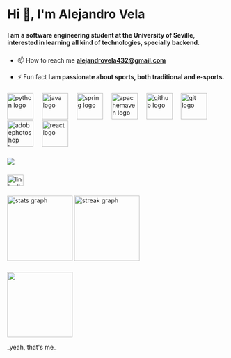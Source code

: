 <h1 align="left">Hi 👋, I'm Alejandro Vela</h1>

###

<h4 align="left">I am a software engineering student at the University of Seville, interested in learning all kind of technologies, specially backend.</h4>

###

- 📫 How to reach me **alejandrovela432@gmail.com**

- ⚡ Fun fact **I am passionate about sports, both traditional and e-sports.**

###

<div align="left">
  <img src="https://skillicons.dev/icons?i=py" height="60" alt="python logo"  />
  <img width="12" />
  <img src="https://skillicons.dev/icons?i=java" height="60" alt="java logo"  />
  <img width="12" />
  <img src="https://skillicons.dev/icons?i=spring" height="60" alt="spring logo"  />
  <img width="12" />
  <img src="https://skillicons.dev/icons?i=maven" height="60" alt="apachemaven logo"  />
  <img width="12" />
  <img src="https://skillicons.dev/icons?i=github" height="60" alt="github logo"  />
  <img width="12" />
  <img src="https://skillicons.dev/icons?i=git" height="60" alt="git logo"  />
  <img width="12" />
  <img src="https://skillicons.dev/icons?i=ps" height="60" alt="adobephotoshop logo"  />
  <img width="12" />
  <img src="https://skillicons.dev/icons?i=react" height="60" alt="react logo"  />
</div>

###

<div align="left">
  <img src="https://visitor-badge.laobi.icu/badge?page_id=alevelmol.alevelmol&right_color=purple"  />
</div>

###

<div align="left">
  <a href="https://www.linkedin.com/in/alejandro-vela-1901252a5/" target="_blank">
    <img src="https://raw.githubusercontent.com/maurodesouza/profile-readme-generator/master/src/assets/icons/social/linkedin/default.svg" width="37" height="25" alt="linkedin logo"  />
  </a>
</div>

###

<div align="left">
  <img src="https://github-readme-stats.vercel.app/api?username=alevelmol&hide_title=false&hide_rank=false&show_icons=true&include_all_commits=true&count_private=true&disable_animations=false&theme=midnight-purple&locale=en&hide_border=false&order=1" height="150" alt="stats graph"  />
  <img src="https://streak-stats.demolab.com?user=alevelmol&locale=en&mode=daily&theme=midnight-purple&hide_border=false&border_radius=5&date_format=j%20M%5B%20Y%5D&order=3" height="150" alt="streak graph"  />
</div>

###

<div align="left">
  <img height="150" src="https://media.tenor.com/YUzRkMOL-3EAAAAM/programming-computer-frog.gif"  />
</div>
<p align="left">_yeah, that's me_</p>

###
